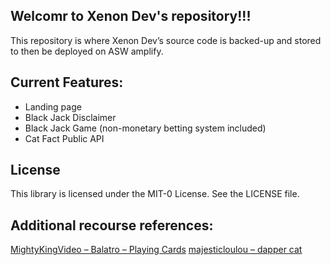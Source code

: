 ## Welcomr to Xenon Dev's repository!!!

This repository is where Xenon Dev’s source code is backed-up and stored to then be deployed on ASW amplify.

## Current Features:

-	Landing page
-	Black Jack Disclaimer
-	Black Jack Game (non-monetary betting system included)
-	Cat Fact Public API

## License

This library is licensed under the MIT-0 License. See the LICENSE file.

## Additional recourse references:

[MightyKingVideo – Balatro – Playing Cards](https://www.spriters-resource.com/fullview/222133/)
[majesticloulou – dapper cat](https://imgur.com/gallery/dapper-cat-5MndptK)
